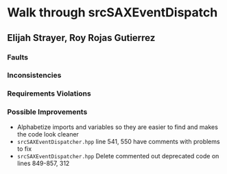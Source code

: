 # Walk through srcSAXEventDispatch
## Elijah Strayer, Roy Rojas Gutierrez

### Faults

### Inconsistencies

### Requirements Violations

### Possible Improvements
- Alphabetize imports and variables so they are easier to find and makes the code look cleaner
- ```srcSAXEventDispatcher.hpp``` line 541, 550 have comments with problems to fix
- ```srcSAXEventDispatcher.hpp``` Delete commented out deprecated code on lines 849-857, 312
